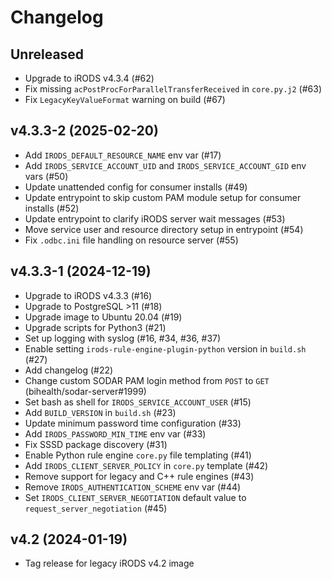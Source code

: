 # Changelog

## Unreleased

- Upgrade to iRODS v4.3.4 (#62)
- Fix missing `acPostProcForParallelTransferReceived` in `core.py.j2` (#63)
- Fix `LegacyKeyValueFormat` warning on build (#67)

## v4.3.3-2 (2025-02-20)

- Add `IRODS_DEFAULT_RESOURCE_NAME` env var (#17)
- Add `IRODS_SERVICE_ACCOUNT_UID` and `IRODS_SERVICE_ACCOUNT_GID` env vars (#50)
- Update unattended config for consumer installs (#49)
- Update entrypoint to skip custom PAM module setup for consumer installs (#52)
- Update entrypoint to clarify iRODS server wait messages (#53)
- Move service user and resource directory setup in entrypoint (#54)
- Fix `.odbc.ini` file handling on resource server (#55)

## v4.3.3-1 (2024-12-19)

- Upgrade to iRODS v4.3.3 (#16)
- Upgrade to PostgreSQL >11 (#18)
- Upgrade image to Ubuntu 20.04 (#19)
- Upgrade scripts for Python3 (#21)
- Set up logging with syslog (#16, #34, #36, #37)
- Enable setting `irods-rule-engine-plugin-python` version in `build.sh` (#27)
- Add changelog (#22)
- Change custom SODAR PAM login method from `POST` to `GET` (bihealth/sodar-server#1999)
- Set bash as shell for `IRODS_SERVICE_ACCOUNT_USER` (#15)
- Add `BUILD_VERSION` in `build.sh` (#23)
- Update minimum password time configuration (#33)
- Add `IRODS_PASSWORD_MIN_TIME` env var (#33)
- Fix SSSD package discovery (#31)
- Enable Python rule engine `core.py` file templating (#41)
- Add `IRODS_CLIENT_SERVER_POLICY` in `core.py` template (#42)
- Remove support for legacy and C++ rule engines (#43)
- Remove `IRODS_AUTHENTICATION_SCHEME` env var (#44)
- Set `IRODS_CLIENT_SERVER_NEGOTIATION` default value to `request_server_negotiation` (#45)

## v4.2 (2024-01-19)

- Tag release for legacy iRODS v4.2 image
